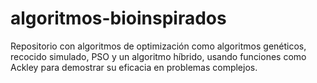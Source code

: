 # algoritmos-bioinspirados
Repositorio con algoritmos de optimización como algoritmos genéticos, recocido simulado, PSO y un algoritmo híbrido, usando funciones como Ackley para demostrar su eficacia en problemas complejos.
